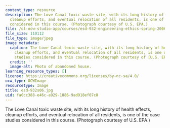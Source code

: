 ```yaml
---
content_type: resource
description: The Love Canal toxic waste site, with its long history of health effects,
  cleanup efforts, and eventual relocation of all residents, is one of the case studies
  considered in this course. (Photograph courtesy of U.S. EPA.)
file: /ol-ocw-studio-app/courses/esd-932-engineering-ethics-spring-2006/fa0cc388e46ca92918869ad918ef07c8_esd-932s06.jpg
file_size: 110112
file_type: image/jpeg
image_metadata:
  caption: The Love Canal toxic waste site, with its long history of health effects,
    cleanup efforts, and eventual relocation of all residents, is one of the case
    studies considered in this course. (Photograph courtesy of [U.S. EPA](http://www.epa.gov/).)
  credit: ''
  image-alt: Photo of abandoned house.
learning_resource_types: []
license: https://creativecommons.org/licenses/by-nc-sa/4.0/
ocw_type: OCWImage
resourcetype: Image
title: esd-932s06.jpg
uid: fa0cc388-e46c-a929-1886-9ad918ef07c8
---
```

The Love Canal toxic waste site, with its long history of health effects, cleanup efforts, and eventual relocation of all residents, is one of the case studies considered in this course. (Photograph courtesy of U.S. EPA.)